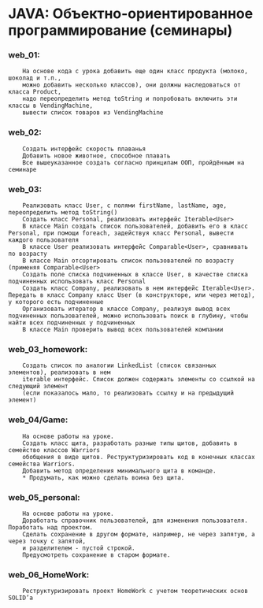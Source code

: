 # JAVA: Объектно-ориентированное программирование (семинары)  

### web_01:
        На основе кода с урока добавить еще один класс продукта (молоко, шоколад и т.п.,  
        можно добавить несколько классов), они должны наследоваться от класса Product,  
        надо переопределить метод toString и попробовать включить эти классы в VendingMachine,  
        вывести список товаров из VendingMachine

### web_02:
        Создать интерфейс скорость плаванья  
        Добавить новое животное, способное плавать  
        Все вышеуказанное создать согласно принципам ООП, пройдённым на семинаре

### web_03:
        Реализовать класс User, с полями firstName, lastName, age, переопределить метод toString()
        Создать класс Personal, реализовать интерфейс Iterable<User>
        В классе Main создать список пользователей, добавить его в класс Personal, при помощи foreach, задействуя класс Personal, вывести каждого пользователя
        В классе User реализовать интерфейс Comparable<User>, сравнивать по возрасту
        В классе Main отсортировать список пользователей по возрасту (применяя Comparable<User>
        Создать поле списка подчиненных в классе User, в качестве списка подчиненных использовать класс Personal
        Создать класс Company, реализовать в нем интерфейс Iterable<User>. Передать в класс Company класс User (в конструкторе, или через метод), у которого есть подчиненные
        Организовать итератор в классе Company, реализуя вывод всех подчиненных пользователей, можно использовать поиск в глубину, чтобы найти всех подчиненных у подчиненных
        В классе Main проверить вывод всех пользователей компании

### web_03_homework:
        Создать список по аналогии LinkedList (список связанных элементов), реализовать в нем 
        iterable интерфейс. Список должен содержать элементы со ссылкой на следующий элемент 
        (если показалось мало, то реализовать ссылку и на предыдущий элемент)

### web_04/Game: 
        На основе работы на уроке.
        Создать класс щита, разработать разные типы щитов, добавить в семейство классов Warriors
        обобщения в виде щитов. Реструктуризировать код в конечных классах семейства Warriors.
        Добавить метод определения минимального щита в команде.
        * Продумать, как можно сделать воина без щита.

### web_05_personal:
        На основе работы на уроке.  
        Доработать справочник пользователей, для изменения пользователя. Поработать над проектом.
        Сделать сохранение в другом формате, например, не через запятую, а через точку с запятой, 
        и разделителем - пустой строкой. 
        Предусмотреть сохранение в старом формате.

### web_06_HomeWork:
        Реструктуризировать проект HomeWork с учетом теоретических основ SOLID’а
